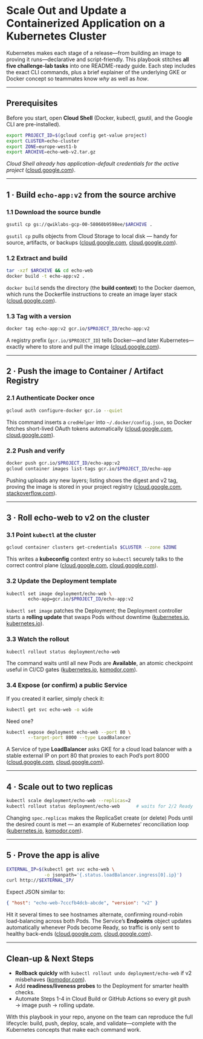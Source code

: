 # Scale Out and Update a Containerized Application on a Kubernetes Cluster

Kubernetes makes each stage of a release—from building an image to proving it runs—declarative and script-friendly. This playbook stitches **all five challenge-lab tasks** into one README-ready guide. Each step includes the exact CLI commands, plus a brief explainer of the underlying GKE or Docker concept so teammates know _why_ as well as _how_.

---

## Prerequisites

Before you start, open **Cloud Shell** (Docker, kubectl, gsutil, and the Google CLI are pre-installed).

```bash
export PROJECT_ID=$(gcloud config get-value project)
export CLUSTER=echo-cluster
export ZONE=europe-west1-b
export ARCHIVE=echo-web-v2.tar.gz
```

_Cloud Shell already has application-default credentials for the active project_ ([cloud.google.com][1]).

---

## 1 · Build `echo-app:v2` from the source archive

### 1.1 Download the source bundle

```bash
gsutil cp gs://qwiklabs-gcp-00-58060b9598ee/$ARCHIVE .
```

`gsutil cp` pulls objects from Cloud Storage to local disk — handy for source, artifacts, or backups ([cloud.google.com][2], [cloud.google.com][3]).

### 1.2 Extract and build

```bash
tar -xzf $ARCHIVE && cd echo-web
docker build -t echo-app:v2 .
```

`docker build` sends the directory (the **build context**) to the Docker daemon, which runs the Dockerfile instructions to create an image layer stack ([cloud.google.com][4]).

### 1.3 Tag with a version

```bash
docker tag echo-app:v2 gcr.io/$PROJECT_ID/echo-app:v2
```

A registry prefix (`gcr.io/$PROJECT_ID`) tells Docker—and later Kubernetes—exactly where to store and pull the image ([cloud.google.com][4]).

---

## 2 · Push the image to **Container / Artifact Registry**

### 2.1 Authenticate Docker once

```bash
gcloud auth configure-docker gcr.io --quiet
```

This command inserts a `credHelper` into `~/.docker/config.json`, so Docker fetches short-lived OAuth tokens automatically ([cloud.google.com][5], [cloud.google.com][6]).

### 2.2 Push and verify

```bash
docker push gcr.io/$PROJECT_ID/echo-app:v2
gcloud container images list-tags gcr.io/$PROJECT_ID/echo-app
```

Pushing uploads any new layers; listing shows the digest and v2 tag, proving the image is stored in your project registry ([cloud.google.com][4], [stackoverflow.com][7]).

---

## 3 · Roll **echo-web** to v2 on the cluster

### 3.1 Point `kubectl` at the cluster

```bash
gcloud container clusters get-credentials $CLUSTER --zone $ZONE
```

This writes a **kubeconfig** context entry so `kubectl` securely talks to the correct control plane ([cloud.google.com][8], [cloud.google.com][1]).

### 3.2 Update the Deployment template

```bash
kubectl set image deployment/echo-web \
        echo-app=gcr.io/$PROJECT_ID/echo-app:v2
```

`kubectl set image` patches the Deployment; the Deployment controller starts a **rolling update** that swaps Pods without downtime ([kubernetes.io][9], [kubernetes.io][10]).

### 3.3 Watch the rollout

```bash
kubectl rollout status deployment/echo-web
```

The command waits until all new Pods are **Available**, an atomic checkpoint useful in CI/CD gates ([kubernetes.io][11], [komodor.com][12]).

### 3.4 Expose (or confirm) a public Service

If you created it earlier, simply check it:

```bash
kubectl get svc echo-web -o wide
```

Need one?

```bash
kubectl expose deployment echo-web --port 80 \
        --target-port 8000 --type LoadBalancer
```

A Service of type **LoadBalancer** asks GKE for a cloud load balancer with a stable external IP on port 80 that proxies to each Pod’s port 8000 ([cloud.google.com][13], [cloud.google.com][14]).

---

## 4 · Scale out to two replicas

```bash
kubectl scale deployment/echo-web --replicas=2
kubectl rollout status deployment/echo-web      # waits for 2/2 Ready
```

Changing `spec.replicas` makes the ReplicaSet create (or delete) Pods until the desired count is met — an example of Kubernetes’ reconciliation loop ([kubernetes.io][15], [komodor.com][16]).

---

## 5 · Prove the app is alive

```bash
EXTERNAL_IP=$(kubectl get svc echo-web \
              -o jsonpath='{.status.loadBalancer.ingress[0].ip}')
curl http://$EXTERNAL_IP/
```

Expect JSON similar to:

```json
{ "host": "echo-web-7cccfb4dcb-abcde", "version": "v2" }
```

Hit it several times to see hostnames alternate, confirming round-robin load-balancing across both Pods. The Service’s **Endpoints** object updates automatically whenever Pods become Ready, so traffic is only sent to healthy back-ends ([cloud.google.com][13], [cloud.google.com][4]).

---

## Clean-up & Next Steps

- **Rollback quickly** with `kubectl rollout undo deployment/echo-web` if v2 misbehaves ([komodor.com][12]).
- Add **readiness/liveness probes** to the Deployment for smarter health checks.
- Automate Steps 1-4 in Cloud Build or GitHub Actions so every git push → image push → rolling update.

With this playbook in your repo, anyone on the team can reproduce the full lifecycle: build, push, deploy, scale, and validate—complete with the Kubernetes concepts that make each command work.

[1]: https://cloud.google.com/kubernetes-engine/docs/how-to/cluster-access-for-kubectl?utm_source=chatgpt.com "Install kubectl and configure cluster access - Google Cloud"
[2]: https://cloud.google.com/storage/docs/downloading-objects?utm_source=chatgpt.com "Download objects | Cloud Storage"
[3]: https://cloud.google.com/storage/docs/gsutil?utm_source=chatgpt.com "gsutil tool | Cloud Storage - Google Cloud"
[4]: https://cloud.google.com/artifact-registry/docs/docker/pushing-and-pulling?utm_source=chatgpt.com "Push and pull images | Artifact Registry documentation - Google Cloud"
[5]: https://cloud.google.com/sdk/gcloud/reference/auth/configure-docker?utm_source=chatgpt.com "gcloud auth configure-docker | Google Cloud CLI Documentation"
[6]: https://cloud.google.com/artifact-registry/docs/docker/authentication?utm_source=chatgpt.com "Configure authentication to Artifact Registry for Docker - Google Cloud"
[7]: https://stackoverflow.com/questions/44421300/pushing-an-image-to-google-container-registry-from-inside-a-docker-container?utm_source=chatgpt.com "Pushing an image to Google Container Registry from inside a ..."
[8]: https://cloud.google.com/sdk/gcloud/reference/container/clusters/get-credentials?utm_source=chatgpt.com "gcloud container clusters get-credentials"
[9]: https://kubernetes.io/docs/reference/kubectl/generated/kubectl_set/kubectl_set_image/?utm_source=chatgpt.com "kubectl set image | Kubernetes"
[10]: https://kubernetes.io/docs/tutorials/kubernetes-basics/update/update-intro/?utm_source=chatgpt.com "Performing a Rolling Update - Kubernetes"
[11]: https://kubernetes.io/docs/reference/kubectl/generated/kubectl_rollout/kubectl_rollout_status/?utm_source=chatgpt.com "kubectl rollout status - Kubernetes"
[12]: https://komodor.com/learn/kubectl-rollout-and-kubectl-rollout-restart-managing-kubernetes-deployments/?utm_source=chatgpt.com "Kubectl Rollout & Rollout Restart: Managing K8s Deployments"
[13]: https://cloud.google.com/kubernetes-engine/docs/concepts/service?utm_source=chatgpt.com "Understand Kubernetes Services | GKE networking - Google Cloud"
[14]: https://cloud.google.com/kubernetes-engine/docs/concepts/service-load-balancer-parameters?utm_source=chatgpt.com "LoadBalancer Service parameters | GKE networking - Google Cloud"
[15]: https://kubernetes.io/docs/reference/kubectl/generated/kubectl_scale/?utm_source=chatgpt.com "kubectl scale | Kubernetes"
[16]: https://komodor.com/learn/kubectl-scale-deployment-the-basics-and-a-quick-tutorial/?utm_source=chatgpt.com "How to Scale Kubernetes Pods with Kubectl Scale Deployment"

